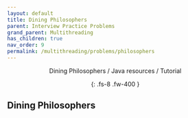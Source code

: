 ```yaml
---
layout: default
title: Dining Philosophers
parent: Interview Practice Problems
grand_parent: Multithreading
has_children: true
nav_order: 9
permalink: /multithreading/problems/philosophers
---
```

<div align="center" markdown="1">
Dining Philosophers / Java resources / Tutorial

{: .fs-8 .fw-400 }
</div>

## Dining Philosophers